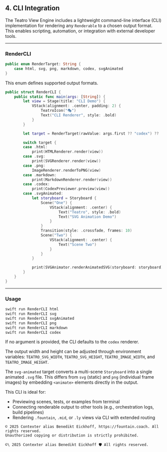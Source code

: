 ## 4. CLI Integration

The Teatro View Engine includes a lightweight command-line interface (CLI) implementation for rendering any `Renderable` to a chosen output format. This enables scripting, automation, or integration with external developer tools.

---

### RenderCLI

```swift
public enum RenderTarget: String {
    case html, svg, png, markdown, codex, svgAnimated
}
```

This enum defines supported output formats.

```swift
public struct RenderCLI {
    public static func main(args: [String]) {
        let view = Stage(title: "CLI Demo") {
            VStack(alignment: .center, padding: 2) {
                TeatroIcon("🎭")
                Text("CLI Renderer", style: .bold)
            }
        }

        let target = RenderTarget(rawValue: args.first ?? "codex") ?? .codex

        switch target {
        case .html:
            print(HTMLRenderer.render(view))
        case .svg:
            print(SVGRenderer.render(view))
        case .png:
            ImageRenderer.renderToPNG(view)
        case .markdown:
            print(MarkdownRenderer.render(view))
        case .codex:
            print(CodexPreviewer.preview(view))
        case .svgAnimated:
            let storyboard = Storyboard {
                Scene("One") {
                    VStack(alignment: .center) {
                        Text("Teatro", style: .bold)
                        Text("SVG Animation Demo")
                    }
                }
                Transition(style: .crossfade, frames: 10)
                Scene("Two") {
                    VStack(alignment: .center) {
                        Text("Scene Two")
                    }
                }
            }

            print(SVGAnimator.renderAnimatedSVG(storyboard: storyboard))
        }
    }
}
```

---

### Usage

```bash
swift run RenderCLI html
swift run RenderCLI svg
swift run RenderCLI svgAnimated
swift run RenderCLI png
swift run RenderCLI markdown
swift run RenderCLI codex
```

If no argument is provided, the CLI defaults to the `codex` renderer.

The output width and height can be adjusted through environment variables:
`TEATRO_SVG_WIDTH`, `TEATRO_SVG_HEIGHT`, `TEATRO_IMAGE_WIDTH`, and `TEATRO_IMAGE_HEIGHT`.

The `svg-animated` target converts a multi-scene `Storyboard` into a single
animated `.svg` file. This differs from `svg` (static) and `png` (individual
frame images) by embedding `<animate>` elements directly in the output.

This CLI is ideal for:
- Previewing scenes, tests, or examples from terminal
- Connecting renderable output to other tools (e.g., orchestration logs, build pipelines)
- Rendering `.fountain`, `.mid`, or `.ly` views via CLI with extended routing


```
© 2025 Contexter alias Benedikt Eickhoff, https://fountain.coach. All rights reserved.
Unauthorized copying or distribution is strictly prohibited.
```



``````text
©\ 2025 Contexter alias Benedikt Eickhoff 🛡️ All rights reserved.
``````
